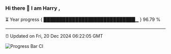 ### Hi there 👋 I am Harry , 

⏳ Year progress { █████████████████████████████▁ } 96.79 %

---

⏰ Updated on Fri, 20 Dec 2024 06:22:05 GMT

![Progress Bar CI](https://github.com/duykhang68/duykhang68/workflows/Progress%20Bar%20CI/badge.svg)
